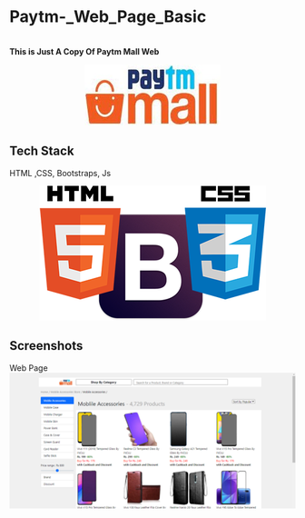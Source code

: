 # Paytm-_Web_Page_Basic
<br>
<b>This is Just A Copy Of Paytm Mall Web</b> 
<br>

<p align="center">
 <img src="style/ptm.jpg"/>
</p>

## Tech Stack
HTML ,CSS, Bootstraps, Js

<p align="center">
 <img src="style/hcb.png"/>
</p>

## Screenshots
Web Page<br>
![App Screenshot](Screenshot.png)<br><br>
